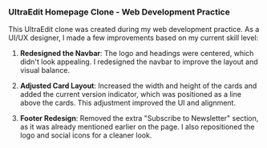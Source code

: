 ### UltraEdit Homepage Clone - Web Development Practice

This UltraEdit clone was created during my web development practice. As a UI/UX designer, I made a few improvements based on my current skill level:

1. **Redesigned the Navbar**: The logo and headings were centered, which didn't look appealing. I redesigned the navbar to improve the layout and visual balance.

2. **Adjusted Card Layout**: Increased the width and height of the cards and added the current version indicator, which was positioned as a line above the cards. This adjustment improved the UI and alignment.

3. **Footer Redesign**: Removed the extra "Subscribe to Newsletter" section, as it was already mentioned earlier on the page. I also repositioned the logo and social icons for a cleaner look.
